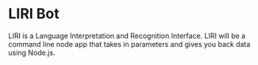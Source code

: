# LIRI Bot

LIRI is a Language Interpretation and Recognition Interface. LIRI will be a command line node app that takes in parameters and gives you back data using Node.js.
